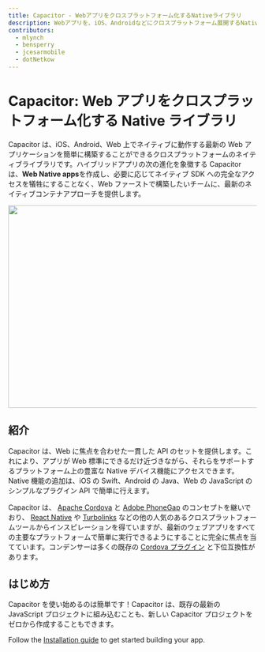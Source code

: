 ```yaml
---
title: Capacitor - Webアプリをクロスプラットフォーム化するNativeライブラリ
description: Webアプリを、iOS、Androidなどにクロスプラットフォーム展開するNativeライブラリ
contributors:
  - mlynch
  - bensperry
  - jcesarmobile
  - dotNetkow
---
```


# Capacitor: Web アプリをクロスプラットフォーム化する Native ライブラリ

Capacitor は、iOS、Android、Web 上でネイティブに動作する最新の Web アプリケーションを簡単に構築することができるクロスプラットフォームのネイティブライブラリです。ハイブリッドアプリの次の進化を象徴する Capacitor は、**Web Native apps**を作成し、必要に応じてネイティブ SDK への完全なアクセスを犠牲にすることなく、Web ファーストで構築したいチームに、最新のネイティブコンテナアプローチを提供します。

<img
  src="/assets/img/docs/capacitor-index.png"
  width="752" height="410"
  loading="eager"
/>

## 紹介

Capacitor は、Web に焦点を合わせた一貫した API のセットを提供します。これにより、アプリが Web 標準にできるだけ近づきながら、それらをサポートするプラットフォーム上の豊富な Native デバイス機能にアクセスできます。Native 機能の追加は、iOS の Swift、Android の Java、Web の JavaScript のシンプルなプラグイン API で簡単に行えます。

Capacitor は、 [Apache Cordova](https://cordova.apache.org/) と [Adobe PhoneGap](https://phonegap.com/) のコンセプトを継いでおり、 [React Native](http://facebook.github.io/react-native/) や [Turbolinks](https://github.com/turbolinks/turbolinks) などの他の人気のあるクロスプラットフォームツールからインスピレーションを得ていますが、最新のウェブアプリをすべての主要なプラットフォームで簡単に実行できるようにすることに完全に焦点を当てています。コンデンサーは多くの既存の [Cordova プラグイン](https://cordova.apache.org/plugins/) と下位互換性があります。

## はじめ方

Capacitor を使い始めるのは簡単です！Capacitor は、既存の最新の JavaScript プロジェクトに組み込むことも、新しい Capacitor プロジェクトをゼロから作成することもできます。

Follow the [Installation guide](/docs/getting-started) to get started building your app.
